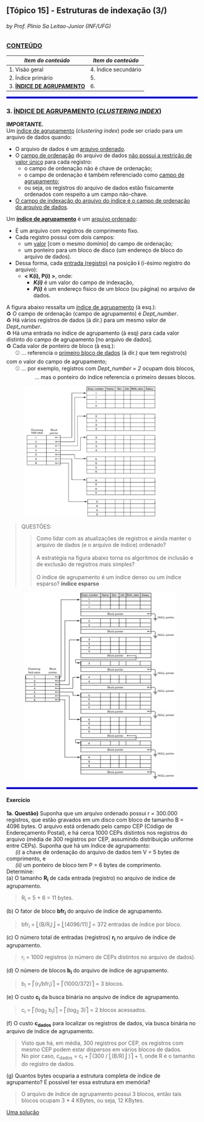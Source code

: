 ## [Tópico 15] - Estruturas de indexação (3/)
###### *by Prof. Plinio Sa Leitao-Junior (INF/UFG)*

### <ins>CONTEÚDO</ins>

|_Item do conteúdo_|_Item do conteúdo_|
|-|-|
|1. Visão geral|4. Índice secundário|
|2. Índice primário|5. |
|3. <ins>**ÍNDICE DE AGRUPAMENTO**</ins>|6. |

<hr style="border:2px solid blue">

### 3. <ins>ÍNDICE DE AGRUPAMENTO (_CLUSTERING INDEX_)</ins>

**IMPORTANTE.**<br>
Um <ins>índice de agrupamento</ins> (_clustering index_) pode ser criado para um arquivo de dados quando:
- O arquivo de dados é um <ins>arquivo ordenado</ins>.
- O <ins>campo de ordenação</ins> do arquivo de dados <ins>não possui a restrição de valor único</ins> para cada registro:
  - o campo de ordenação não é chave de ordenação;
  - o campo de ordenação é também referenciado como <ins>campo de agrupamento</ins>;
  - ou seja, os registros do arquivo de dados estão fisicamente ordenados com respeito a um campo não-chave.
- <ins>O campo de indexação do arquivo do índice é o campo de ordenação do arquivo de dados</ins>.

Um <ins>**índice de agrupamento**</ins> é um <ins>arquivo ordenado</ins>:
- É um arquivo com registros de comprimento fixo.
- Cada registro possui com dois campos:
  - um <ins>valor</ins> [com o mesmo domínio] do campo de ordenação;
  - um ponteiro para um bloco de disco (um endereço de bloco do arquivo de dados).
- Dessa forma, cada <ins>entrada (registro)</ins> na posição **i** (i-ésimo registro do arquivo):
  - **< K(i), P(i) >**, onde:
    - **_K(i)_** é um valor do campo de indexação,
    - **_P(i)_** é um endereço físico de um bloco (ou página) no arquivo de dados.

A figura abaixo ressalta um <ins>índice de agrupamento</ins> (à esq.):<br>
&#x267B; O campo de ordenação (campo de agrupamento) é _Dept_number_.<br>
&#x267B; Há vários registros de dados (à dir.) para um mesmo valor de _Dept_number_.<br>
&#x267B; Há uma entrada no índice de agrupamento (à esq) para cada valor distinto do campo de agrupamento [no arquivo de dados].<br>
&#x267B; Cada valor de ponteiro de bloco (à esq.):<br>
&nbsp;&nbsp;&nbsp;&nbsp;&nbsp;&nbsp;&#x26BE; ... referencia o <ins>primeiro bloco de dados</ins> (à dir.) que tem registro(s) com o valor do campo de agrupamento;<br>
&nbsp;&nbsp;&nbsp;&nbsp;&nbsp;&nbsp;&#x26BE; ... por exemplo, registros com _Dept_number = 2_ ocupam dois blocos,<br>
&nbsp;&nbsp;&nbsp;&nbsp;&nbsp;&nbsp;&nbsp;&nbsp;&nbsp;&nbsp;&nbsp;&nbsp;&nbsp;&nbsp;&nbsp;&nbsp;&nbsp;&nbsp; ... mas o ponteiro do índice referencia o primeiro desses blocos.

&nbsp;&nbsp;&nbsp;&nbsp;&nbsp;&nbsp;&nbsp;&nbsp;&nbsp;&nbsp;&nbsp;&nbsp;<img src="../media/arquivo-35.jpg" width="350">

> QUESTÕES:<br>
>> Como lidar com as atualizações de registros e ainda manter o arquivo de dados (e o arquivo de índice) ordenado?<br><br>
>> A estratégia na figura abaixo torna os algoritmos de inclusão e de exclusão de registros mais simples?<br><br>
>> O índice de agrupamento é um índice denso ou um índice esparso? **índice esparso**

&nbsp;&nbsp;&nbsp;&nbsp;&nbsp;&nbsp;&nbsp;&nbsp;&nbsp;&nbsp;&nbsp;&nbsp;<img src="../media/arquivo-36.jpg" width="400">

<hr style="border:2px solid blue">

#### Exercício

**1a. Questão)** Suponha que um arquivo ordenado possui r = 300.000 registros, que estão gravados em um disco com bloco de tamanho B = 4096 bytes. O arquivo está ordenado pelo campo CEP (Código de Endereçamento Postal), e há cerca 1000 CEPs distintos nos registros do arquivo (média de 300 registros por CEP, assumindo distribuição uniforme entre CEPs). Suponha que há um índice de agrupamento:<br>
&nbsp;&nbsp;&nbsp;&nbsp;&nbsp;&nbsp;_(i)_ a chave de ordenação do arquivo de dados tem V = 5 bytes de comprimento, e<br>
&nbsp;&nbsp;&nbsp;&nbsp;&nbsp;&nbsp;_(ii)_ um ponteiro de bloco tem P = 6 bytes de comprimento.<br>
Determine:<br>
(a) O tamanho **R<sub>i</sub>** de cada entrada (registro) no arquivo de índice de agrupamento.<br>

> R<sub>i</sub> = 5 + 6 = 11 bytes.

(b) O fator de bloco **bfr<sub>i</sub>** do arquivo de índice de agrupamento.<br>

> bfr<sub>i</sub> =  ⎣(B/R<sub>i</sub>)⎦ = ⎣(4096/11)⎦ = 372 entradas de índice por bloco.

(c) O número total de entradas (registros) **r<sub>i</sub>** no arquivo de índice de agrupamento.<br>

> r<sub>i</sub> = 1000 registros (o número de CEPs distintos no arquivo de dados).

(d) O número de blocos **b<sub>i</sub>** do arquivo de índice de agrupamento.<br>

> b<sub>i</sub> = ⎡(r<sub>i</sub>/bfr<sub>i</sub>)⎤ = ⎡(1000/372)⎤ = 3 blocos.

(e) O custo **c<sub>i</sub>** da busca binária no arquivo de índice de agrupamento.<br>

> c<sub>i</sub> =  ⎡(log<sub>2</sub> b<sub>i</sub>)⎤ = ⎡(log<sub>2</sub> 3)⎤ = 2 blocos acessados.

(f) O custo **c<sub>dados</sub>** para localizar os registros de dados, via busca binária no arquivo de índice de agrupamento.<br>

> Visto que há, em média, 300 registros por CEP, os registros com mesmo CEP podem estar dispersos em vários blocos de dados.<br>
No pior caso, c<sub>dados</sub> = c<sub>i</sub> +  ⎡(300 / ⎣(B/R)⎦ )⎤ + 1, onde R é o tamanho do registro de dados.

(g) Quantos bytes ocuparia a estrutura completa de índice de agrupamento? É possível ter essa estrutura em memória?  

> O arquivo de índice de agrupamento possui 3 blocos, então tais blocos ocupam 3 * 4 KBytes, ou seja, 12 KBytes.

[Uma solução](./topico-15solucao-01.md)
